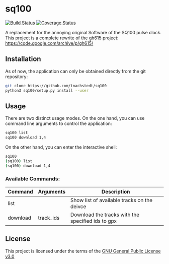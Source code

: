 # sq100
[![Build Status](https://travis-ci.org/tnachstedt/sq100.svg?branch=master)](https://travis-ci.org/tnachstedt/sq100)
[![Coverage Status](https://coveralls.io/repos/github/tnachstedt/sq100/badge.svg?branch=master)](https://coveralls.io/github/tnachstedt/sq100?branch=master)

A replacement for the annoying original Software of the SQ100 pulse clock.
This project is a complete rewrite of the gh615 project: 
https://code.google.com/archive/p/gh615/

## Installation
As of now, the application can only be obtained directly from the git repository:

```bash
git clone https://github.com/tnachstedt/sq100
python3 sq100/setup.py install --user
```

## Usage
There are two distinct usage modes. On the one hand, you can use command line
arguments to control the application:

```bash
sq100 list
sq100 download 1,4
```

On the other hand, you can enter the interactive shell:

```bash
sq100
(sq100) list
(sq100) download 1,4
```  

### Available Commands:

| Command  | Arguments | Description                                       |
| -------- | --------- | ------------------------------------------------- |
| list     |           | Show list of available tracks on the deivce       |
| download | track_ids | Download the tracks with the specified ids to gpx |

## License
This project is licensed under the terms of the 
[GNU General Public License v3.0](http://www.gnu.org/licenses/gpl-3.0.txt)
